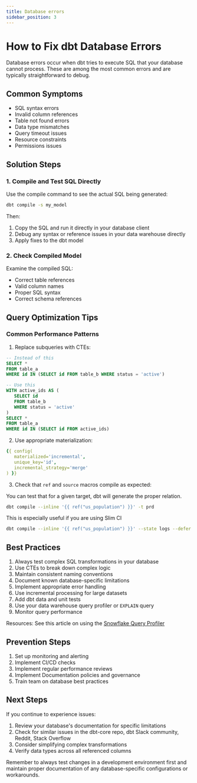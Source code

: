 ```yaml
---
title: Database errors
sidebar_position: 3
---
```


# How to Fix dbt Database Errors

Database errors occur when dbt tries to execute SQL that your database cannot process. These are among the most common errors and are typically straightforward to debug.

## Common Symptoms

- SQL syntax errors
- Invalid column references
- Table not found errors
- Data type mismatches
- Query timeout issues
- Resource constraints
- Permissions issues

## Solution Steps

### 1. Compile and Test SQL Directly

Use the compile command to see the actual SQL being generated:

```bash
dbt compile -s my_model
```

Then:
1. Copy the SQL and run it directly in your database client
2. Debug any syntax or reference issues in your data warehouse directly
3. Apply fixes to the dbt model

### 2. Check Compiled Model

Examine the compiled SQL:

- Correct table references
- Valid column names
- Proper SQL syntax
- Correct schema references

## Query Optimization Tips

### Common Performance Patterns

1. Replace subqueries with CTEs:

```sql
-- Instead of this
SELECT *
FROM table_a
WHERE id IN (SELECT id FROM table_b WHERE status = 'active')

-- Use this
WITH active_ids AS (
   SELECT id 
   FROM table_b 
   WHERE status = 'active'
)
SELECT *
FROM table_a
WHERE id IN (SELECT id FROM active_ids)
```

2. Use appropriate materialization:

```yaml
{{ config(
   materialized='incremental',
   unique_key='id',
   incremental_strategy='merge'
) }}
```
   
3. Check that `ref` and `source` macros compile as expected:

You can test that for a given target, dbt will generate the proper relation.

```bash
dbt compile --inline '{{ ref("us_population") }}' -t prd
```

This is especially useful if you are using Slim CI

```bash
dbt compile --inline '{{ ref("us_population") }}' --state logs --defer
```

## Best Practices

1. Always test complex SQL transformations in your database
2. Use CTEs to break down complex logic
3. Maintain consistent naming conventions
4. Document known database-specific limitations
5. Implement appropriate error handling
6. Use incremental processing for large datasets
7. Add dbt data and unit tests
8. Use your data warehouse query profiler or `EXPLAIN` query
9. Monitor query performance 

Resources:
See this article on using the [Snowflake Query Profiler](https://select.dev/posts/snowflake-query-profile)

## Prevention Steps

1. Set up monitoring and alerting
2. Implement CI/CD checks
3. Implement regular performance reviews
4. Implement Documentation policies and governance
5. Train team on database best practices

## Next Steps

If you continue to experience issues:

1. Review your database's documentation for specific limitations
2. Check for similar issues in the dbt-core repo, dbt Slack community, Reddit, Stack Overflow
3. Consider simplifying complex transformations
4. Verify data types across all referenced columns

Remember to always test changes in a development environment first and maintain proper documentation of any database-specific configurations or workarounds.
